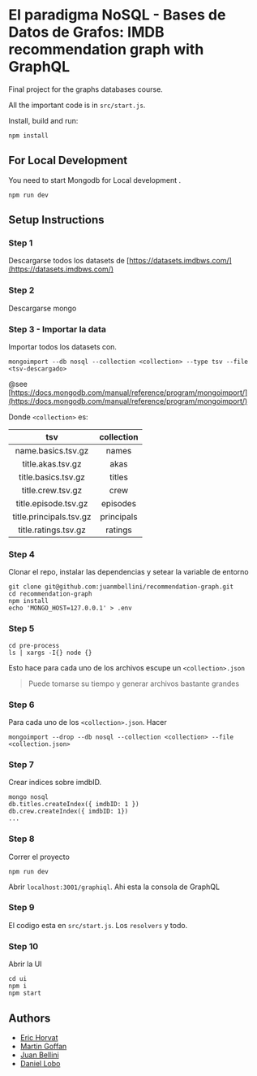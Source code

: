 #  El paradigma NoSQL - Bases de Datos de Grafos: IMDB recommendation graph with GraphQL

Final project for the graphs databases course.

All the important code is in `src/start.js`.

Install, build and run:

```
npm install
```

## For Local Development 

You need to start Mongodb for Local development .

```
npm run dev
```

## Setup Instructions

### Step 1

Descargarse todos los datasets de [https://datasets.imdbws.com/](https://datasets.imdbws.com/)

### Step 2

Descargarse mongo

### Step 3 - Importar la data

Importar todos los datasets con.

`mongoimport --db nosql --collection <collection> --type tsv --file <tsv-descargado>`

@see [https://docs.mongodb.com/manual/reference/program/mongoimport/](https://docs.mongodb.com/manual/reference/program/mongoimport/)

Donde `<collection>` es:

|tsv|collection|
|:-:|:-:|
|name.basics.tsv.gz|names|
|title.akas.tsv.gz|akas|
|title.basics.tsv.gz|titles|
|title.crew.tsv.gz|crew|
|title.episode.tsv.gz|episodes|
|title.principals.tsv.gz|principals|
|title.ratings.tsv.gz|ratings|

### Step 4

Clonar el repo, instalar las dependencias y setear la variable de entorno

```
git clone git@github.com:juanmbellini/recommendation-graph.git
cd recommendation-graph
npm install
echo 'MONGO_HOST=127.0.0.1' > .env
```

### Step 5

```
cd pre-process
ls | xargs -I{} node {}
```

Esto hace para cada uno de los archivos escupe un `<collection>.json`

> Puede tomarse su tiempo y generar archivos bastante grandes

### Step 6

Para cada uno de los `<collection>.json`. Hacer

`mongoimport --drop --db nosql --collection <collection> --file <collection.json>`

### Step 7

Crear indices sobre imdbID.

```
mongo nosql
db.titles.createIndex({ imdbID: 1 })
db.crew.createIndex({ imdbID: 1})
...
```

### Step 8

Correr el proyecto

`npm run dev`

Abrir `localhost:3001/graphiql`. Ahi esta la consola de GraphQL

### Step 9

El codigo esta en `src/start.js`. Los `resolvers` y todo.

### Step 10

Abrir la UI

```
cd ui
npm i
npm start
```

## Authors

* [Eric Horvat](https://github.com/EricHorvat)
* [Martin Goffan](https://github.com/mgoffan)
* [Juan Bellini](https://github.com/juanmbellini)
* [Daniel Lobo](https://github.com/lobo)
